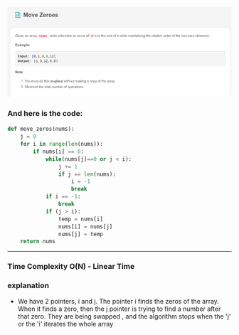 ![](/images/Leetcode_Day4.png)
---
### And here is the code:

```python
def move_zeros(nums):
    j = 0
    for i in range(len(nums)):
        if nums[i] == 0:
            while(nums[j]==0 or j < i):
                j += 1
                if j == len(nums):  
                    i = -1
                    break
            if i == -1:
                break
            if (j > i):
                temp = nums[i]
                nums[i] = nums[j]
                nums[j] = temp
    return nums

```
---
### Time Complexity O(N) - Linear Time
### explanation 
- We have 2 pointers, i and j.
The pointer i finds the zeros of the array.
When it finds a zero, then the j pointer is trying to find a number after that zero.
They are being swapped , and the algorithm stops when the 'j'  or the 'i' iterates the whole array
